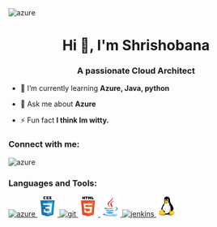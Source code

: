 <img src="https://c8.alamy.com/comp/2R4NW5C/3d-cartoon-woman-sitting-on-cloud-and-using-laptop-illustration-isolated-on-white-background-2R4NW5C.jpg" alt="azure" width="200" height="200"/>
<h1 align="center">
  Hi 👋, I'm Shrishobana</h1>
<h3 align="center">A passionate Cloud Architect</h3>


- 🌱 I’m currently learning **Azure, Java, python**

- 💬 Ask me about **Azure**

- ⚡ Fun fact **I think Im witty.**

<h3 align="left">Connect with me:</h3>
<p align="left">
</p>
<img src="https://i.pinimg.com/originals/c8/17/aa/c817aa0f40bf2f5d5921390ebfe26dbf.jpg" alt="azure" width="100" height="100"/>

<h3 align="left">Languages and Tools:</h3>
<p align="left"> <a href="https://azure.microsoft.com/en-in/" target="_blank" rel="noreferrer"> <img src="https://www.vectorlogo.zone/logos/microsoft_azure/microsoft_azure-icon.svg" alt="azure" width="40" height="40"/> </a> <a href="https://www.w3schools.com/css/" target="_blank" rel="noreferrer"> <img src="https://raw.githubusercontent.com/devicons/devicon/master/icons/css3/css3-original-wordmark.svg" alt="css3" width="40" height="40"/> </a> <a href="https://git-scm.com/" target="_blank" rel="noreferrer"> <img src="https://www.vectorlogo.zone/logos/git-scm/git-scm-icon.svg" alt="git" width="40" height="40"/> </a> <a href="https://www.w3.org/html/" target="_blank" rel="noreferrer"> <img src="https://raw.githubusercontent.com/devicons/devicon/master/icons/html5/html5-original-wordmark.svg" alt="html5" width="40" height="40"/> </a> <a href="https://www.java.com" target="_blank" rel="noreferrer"> <img src="https://raw.githubusercontent.com/devicons/devicon/master/icons/java/java-original.svg" alt="java" width="40" height="40"/> </a> <a href="https://www.jenkins.io" target="_blank" rel="noreferrer"> <img src="https://www.vectorlogo.zone/logos/jenkins/jenkins-icon.svg" alt="jenkins" width="40" height="40"/> </a> <a href="https://www.linux.org/" target="_blank" rel="noreferrer"> <img src="https://raw.githubusercontent.com/devicons/devicon/master/icons/linux/linux-original.svg" alt="linux" width="40" height="40"/> </a> </p>
